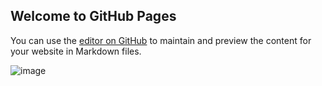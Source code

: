 ## Welcome to GitHub Pages

You can use the [editor on GitHub](https://github.com/TristanCopley/photoboard/edit/gh-pages/README.md) to maintain and preview the content for your website in Markdown files.

![image](https://user-images.githubusercontent.com/89225478/158896416-4dc83391-dbf1-4a52-bc55-25422bd987d4.png)
